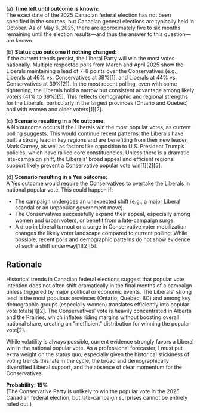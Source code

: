 (a) **Time left until outcome is known:**  
The exact date of the 2025 Canadian federal election has not been specified in the sources, but Canadian general elections are typically held in October. As of May 6, 2025, there are approximately five to six months remaining until the election results—and thus the answer to this question—are known.

(b) **Status quo outcome if nothing changed:**  
If the current trends persist, the Liberal Party will win the most votes nationally. Multiple respected polls from March and April 2025 show the Liberals maintaining a lead of 7-8 points over the Conservatives (e.g., Liberals at 46% vs. Conservatives at 38%[1], and Liberals at 44% vs. Conservatives at 39%[2]). In the most recent polling, even with some tightening, the Liberals hold a narrow but consistent advantage among likely voters (41% to 39%)[5]. This reflects demographic and regional strengths for the Liberals, particularly in the largest provinces (Ontario and Quebec) and with women and older voters[1][2].

(c) **Scenario resulting in a No outcome:**  
A No outcome occurs if the Liberals win the most popular votes, as current polling suggests. This would continue recent patterns: the Liberals have built a strong lead in key regions and are benefiting from their new leader, Mark Carney, as well as factors like opposition to U.S. President Trump’s policies, which have rallied core constituencies. Unless there is a dramatic late-campaign shift, the Liberals' broad appeal and efficient regional support likely prevent a Conservative popular vote win[1][2][5].

(d) **Scenario resulting in a Yes outcome:**  
A Yes outcome would require the Conservatives to overtake the Liberals in national popular vote. This could happen if:
- The campaign undergoes an unexpected shift (e.g., a major Liberal scandal or an unpopular government move).
- The Conservatives successfully expand their appeal, especially among women and urban voters, or benefit from a late-campaign surge.
- A drop in Liberal turnout or a surge in Conservative voter mobilization changes the likely voter landscape compared to current polling.
While possible, recent polls and demographic patterns do not show evidence of such a shift underway[1][2][5].

## Rationale

Historical trends in Canadian federal elections suggest that popular vote intention does not often shift dramatically in the final months of a campaign unless triggered by major political or economic events. The Liberals’ strong lead in the most populous provinces (Ontario, Quebec, BC) and among key demographic groups (especially women) translates efficiently into popular vote totals[1][2]. The Conservatives’ vote is heavily concentrated in Alberta and the Prairies, which inflates riding margins without boosting overall national share, creating an "inefficient" distribution for winning the popular vote[2].

While volatility is always possible, current evidence strongly favors a Liberal win in the national popular vote. As a professional forecaster, I must put extra weight on the status quo, especially given the historical stickiness of voting trends this late in the cycle, the broad and demographically diversified Liberal support, and the absence of clear momentum for the Conservatives.

**Probability: 15%**  
(The Conservative Party is unlikely to win the popular vote in the 2025 Canadian federal election, but late-campaign surprises cannot be entirely ruled out.)